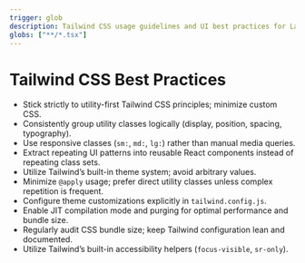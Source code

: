 ```yaml
---
trigger: glob
description: Tailwind CSS usage guidelines and UI best practices for Laravel, Vue, and React projects
globs: ["**/*.tsx"]
---
```


# Tailwind CSS Best Practices

- Stick strictly to utility-first Tailwind CSS principles; minimize custom CSS.
- Consistently group utility classes logically (display, position, spacing, typography).
- Use responsive classes (`sm:`, `md:`, `lg:`) rather than manual media queries.
- Extract repeating UI patterns into reusable React components instead of repeating class sets.
- Utilize Tailwind’s built-in theme system; avoid arbitrary values.
- Minimize `@apply` usage; prefer direct utility classes unless complex repetition is frequent.
- Configure theme customizations explicitly in `tailwind.config.js`.
- Enable JIT compilation mode and purging for optimal performance and bundle size.
- Regularly audit CSS bundle size; keep Tailwind configuration lean and documented.
- Utilize Tailwind’s built-in accessibility helpers (`focus-visible`, `sr-only`).